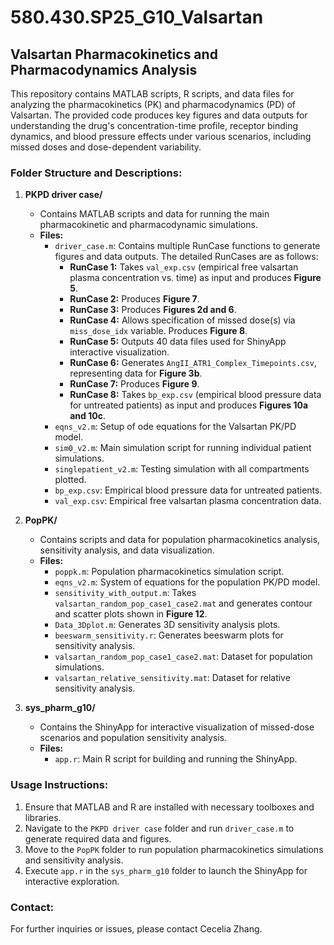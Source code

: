 # 580.430.SP25_G10_Valsartan
## Valsartan Pharmacokinetics and Pharmacodynamics Analysis

This repository contains MATLAB scripts, R scripts, and data files for analyzing the pharmacokinetics (PK) and pharmacodynamics (PD) of Valsartan. The provided code produces key figures and data outputs for understanding the drug's concentration-time profile, receptor binding dynamics, and blood pressure effects under various scenarios, including missed doses and dose-dependent variability.

### Folder Structure and Descriptions:

1. **PKPD driver case/**
   - Contains MATLAB scripts and data for running the main pharmacokinetic and pharmacodynamic simulations.
   - **Files:**
     - `driver_case.m`: Contains multiple RunCase functions to generate figures and data outputs. The detailed RunCases are as follows:
       - **RunCase 1:** Takes `val_exp.csv` (empirical free valsartan plasma concentration vs. time) as input and produces **Figure 5**.
       - **RunCase 2:** Produces **Figure 7**.
       - **RunCase 3:** Produces **Figures 2d and 6**.
       - **RunCase 4:** Allows specification of missed dose(s) via `miss_dose_idx` variable. Produces **Figure 8**.
       - **RunCase 5:** Outputs 40 data files used for ShinyApp interactive visualization.
       - **RunCase 6:** Generates `AngII_ATR1_Complex_Timepoints.csv`, representing data for **Figure 3b**.
       - **RunCase 7:** Produces **Figure 9**.
       - **RunCase 8:** Takes `bp_exp.csv` (empirical blood pressure data for untreated patients) as input and produces **Figures 10a and 10c**.
     - `eqns_v2.m`: Setup of ode equations for the Valsartan PK/PD model.
     - `sim0_v2.m`: Main simulation script for running individual patient simulations.
     - `singlepatient_v2.m`: Testing simulation with all compartments plotted.
     - `bp_exp.csv`: Empirical blood pressure data for untreated patients.
     - `val_exp.csv`: Empirical free valsartan plasma concentration data.

2. **PopPK/**
   - Contains scripts and data for population pharmacokinetics analysis, sensitivity analysis, and data visualization.
   - **Files:**
     - `poppk.m`: Population pharmacokinetics simulation script.
     - `eqns_v2.m`: System of equations for the population PK/PD model.
     - `sensitivity_with_output.m`: Takes `valsartan_random_pop_case1_case2.mat` and generates contour and scatter plots shown in **Figure 12**.
     - `Data_3Dplot.m`: Generates 3D sensitivity analysis plots.
     - `beeswarm_sensitivity.r`: Generates beeswarm plots for sensitivity analysis.
     - `valsartan_random_pop_case1_case2.mat`: Dataset for population simulations.
     - `valsartan_relative_sensitivity.mat`: Dataset for relative sensitivity analysis.

3. **sys_pharm_g10/**
   - Contains the ShinyApp for interactive visualization of missed-dose scenarios and population sensitivity analysis.
   - **Files:**
     - `app.r`: Main R script for building and running the ShinyApp.

### Usage Instructions:
1. Ensure that MATLAB and R are installed with necessary toolboxes and libraries.
2. Navigate to the `PKPD driver case` folder and run `driver_case.m` to generate required data and figures.
3. Move to the `PopPK` folder to run population pharmacokinetics simulations and sensitivity analysis.
4. Execute `app.r` in the `sys_pharm_g10` folder to launch the ShinyApp for interactive exploration.

### Contact:
For further inquiries or issues, please contact Cecelia Zhang.

